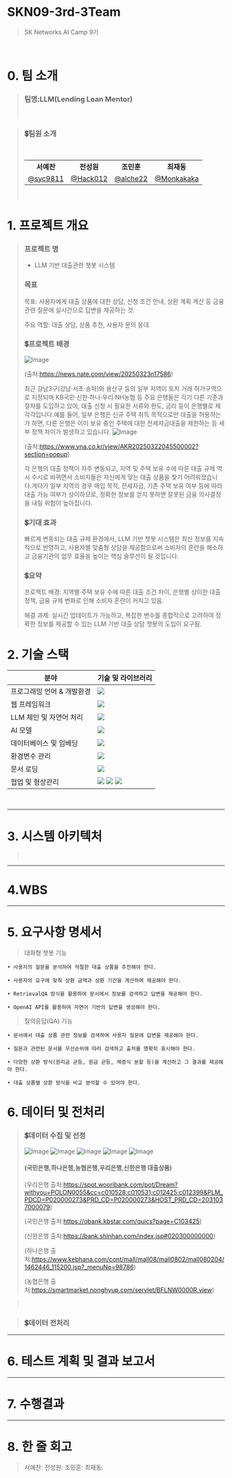 # SKN09-3rd-3Team

> SK Networks AI Camp 9기
> 
<br>

# 0. 팀 소개
>
>### 팀명:LLM(Lending Loan Mentor)
>
>
><br>

>### 💲팀원 소개
><table align=center>
>  <tbody>
>    <br>
>      <td align=center><b>서예찬</b></td>
>      <td align=center><b>전성원</b></td>
>     <td align=center><b>조민훈</b></td>
>      <td align=center><b>최재동</b></td>
>    </tr>
>    <tr>
>      
>    
>    </tr>
>    <tr>
>      <td><a href="https://github.com/syc9811"><div align=center>@syc9811</div></a></td>
>      <td><a href="https://github.com/Hack012"><div align=center>@Hack012</div></a></td>
>      <td><a href="https://github.com/alche22"><div align=center>@alche22</div></a></td>
>      <td><a href="https://github.com/Monkakaka"><div align=center>@Monkakaka</div></a></td>
>    </tr>
>  </tbody>
></table>
><br>
>
# 1. 프로젝트 개요

>### 프로젝트 명
>- LLM 기반 대출관련 챗봇 시스템
>
>### 목표
>목표: 사용자에게 대출 상품에 대한 상담, 신청 조건 안내, 상환 계획 계산 등 금융 관련 질문에 실시간으로 답변을 제공하는 것.
>
>주요 역할: 대출 상담, 상품 추천, 사용자 문의 응대.
>
>
>
>### 💲프로젝트 배경
>![Image](https://github.com/user-attachments/assets/38724149-d141-4b31-ac2a-e9316a74091c)
>
>(출처:https://news.nate.com/view/20250323n17586)
>
>최근 강남3구(강남·서초·송파)와 용산구 등의 일부 지역이 토지 거래 허가구역으로 지정되며 KB국민·신한·하나·우리·NH농협 등 주요 은행들은 각기 다른 기준과 절차를 도입하고 있어, 대출 신청 시 필요한 서류와 한도, 금리 등이 은행별로 제각각입니다.예를 들어, 일부 은행은 신규 주택 취득 목적으로만 대출을 허용하는가 하면, 다른 은행은 이미 보유 중인 주택에 대한 전세자금대출을 제한하는 등 세부 정책 차이가 발생하고 있습니다.
>![Image](https://github.com/user-attachments/assets/e05cb257-4bf1-48b2-b828-982d8af33675)
>
>(출처:https://www.yna.co.kr/view/AKR20250322045500002?section=popup)
>
>각 은행의 대출 정책이 자주 변동되고, 지역 및 주택 보유 수에 따른 대출 규제 역시 수시로 바뀌면서 소비자들은 자신에게 맞는 대출 상품을 찾기 어려워졌습니다.게다가 일부 지역의 경우 매입 목적, 전세자금, 기존 주택 보유 여부 등에 따라 대출 가능 여부가 상이하므로, 정확한 정보를 얻지 못하면 잘못된 금융 의사결정을 내릴 위험이 높아집니다.  
>
>
>
>
>
>
>### 💲기대 효과
>빠르게 변동되는 대출 규제 환경에서, LLM 기반 챗봇 시스템은 최신 정보를 지속적으로 반영하고, 사용자별 맞춤형 상담을 제공함으로써 소비자의 혼란을 해소하고 금융기관의 업무 효율을 높이는 핵심 솔루션이 될 것입니다.
>
>
>### 💲요약
>프로젝트 배경: 지역별·주택 보유 수에 따른 대출 조건 차이, 은행별 상이한 대출 정책, 금융 규제 변화로 인해 소비자 혼란이 커지고 있음.
>
>해결 과제: 실시간 업데이트가 가능하고, 복잡한 변수를 종합적으로 고려하여 정확한 정보를 제공할 수 있는 LLM 기반 대출 상담 챗봇의 도입이 요구됨.
>

# 2. 기술 스택

| 분야                   | 기술 및 라이브러리                                                                                                                                                                                                                                       |
|----------------------|-----------------------------------------------------------------------------------------------------------------------------------------------------------------------------------------------------------------------------------------------------|
| 프로그래밍 언어 & 개발환경          | <img src="https://img.shields.io/badge/Python-3776AB?style=for-the-badge&logo=Python&logoColor=white" />                                                                                                                                     |
| 웹 프레임워크            | <img src="https://img.shields.io/badge/Streamlit-FF4B4B?style=for-the-badge&logo=Streamlit&logoColor=white" />                                                                                                                                   |
| LLM 체인 및 자연어 처리   | <img src="https://img.shields.io/badge/LangChain-FF5733?style=for-the-badge&logo=&logoColor=white" />                                                                                                                                |
| AI 모델               |  <img src="https://img.shields.io/badge/OpenAI-412991?style=for-the-badge&logo=OpenAI&logoColor=white" />                                                                                                                                  |
| 데이터베이스 및 임베딩     |  <img src="https://img.shields.io/badge/Chroma%20DB-2C3E50?style=for-the-badge&logo=&logoColor=white" /><br>                                                                                   |
| 환경변수 관리            | <img src="https://img.shields.io/badge/python_dotenv-000000?style=for-the-badge&logo=Python&logoColor=white" />                                                                                                                   |
| 문서 로딩               |  <img src="https://img.shields.io/badge/PyPDFLoader-4B8BBE?style=for-the-badge&logo=&logoColor=white" />                                                                                                      |
| 협업 및 형상관리        |   <img src="https://img.shields.io/badge/Discord-5865F2?style=for-the-badge&logo=Discord&logoColor=white" /> <img src="https://img.shields.io/badge/Git-F05032?style=for-the-badge&logo=Git&logoColor=white" /> <img src="https://img.shields.io/badge/GitHub-181717?style=for-the-badge&logo=GitHub&logoColor=white" />                                                                                                                                                                                                                                |

<br>

---

# 3. 시스템 아키텍처
><br>
>
>


---
# 4.WBS


---

# 5. 요구사항 명세서
>
>대화형 챗봇 기능
>
    • 사용자의 질문을 분석하여 적절한 대출 상품을 추천해야 한다.

    • 사용자의 요구에 맞춰 상환 금액과 상환 기간을 계산하여 제공해야 한다.

    • RetrievalQA 방식을 활용하여 문서에서 정보를 검색하고 답변을 제공해야 한다.

    • OpenAI API를 활용하여 자연어 기반의 답변을 생성해야 한다.

> 질의응답(QA) 기능
> 
    • 문서에서 대출 상품 관련 정보를 검색하여 사용자 질문에 답변을 제공해야 한다.

    • 질문과 관련된 문서를 우선순위에 따라 검색하고 출처를 명확히 표시해야 한다.

    • 다양한 상환 방식(원리금 균등, 원금 균등, 체증식 분할 등)을 계산하고 그 결과를 제공해야 한다.

    • 대출 상품별 상환 방식을 비교 분석할 수 있어야 한다.
# 6. 데이터 및 전처리 
>
>### 💲데이터 수집 및 선정
>![Image](https://github.com/user-attachments/assets/cd69657a-00c7-4166-8ebf-89aa9deed284)
>![Image](https://github.com/user-attachments/assets/8a489d80-8534-474c-87d7-bcbd6f5a948a)
>![Image](https://github.com/user-attachments/assets/50c27c1e-6da5-4b59-94ec-470b7b3f08b1)
>![Image](https://github.com/user-attachments/assets/bdd81505-689d-4526-aefa-89a15017433e)
>![Image](https://github.com/user-attachments/assets/62b73732-1737-4a25-8b6c-4320742a53bf)
>
>
> #### (국민은행,하나은행,농협은행,우리은행,신한은행 대출상품)
>
>(우리은행 출처:https://spot.wooribank.com/pot/Dream?withyou=POLON0055&cc=c010528:c010531;c012425:c012399&PLM_PDCD=P020000273&PRD_CD=P020000273&HOST_PRD_CD=2031037000079)
>
>(국민은행 출처:https://obank.kbstar.com/quics?page=C103425)
>
>(신한은행 출처:https://bank.shinhan.com/index.jsp#020300000000)
>
>(하나은행 출처:https://www.kebhana.com/cont/mall/mall08/mall0802/mall080204/1462446_115200.jsp?_menuNo=98786)
>
>(농협은행 출처:https://smartmarket.nonghyup.com/servlet/BFLNW0000R.view)

><br>

>### 💲데이터 전처리 


----

# 6. 테스트 계획 및 결과 보고서


---


# 7. 수행결과


---



# 8. 한 줄 회고
>서예찬:
>전성원:
>조민훈:
>최재동:
><br>
